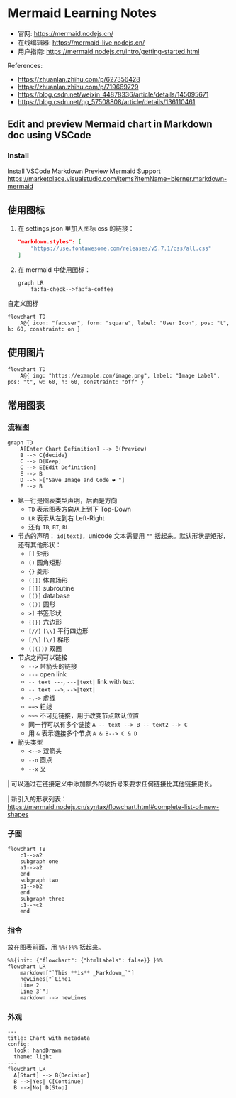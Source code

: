 # Mermaid Learning Notes

- 官网: <https://mermaid.nodejs.cn/>
- 在线编辑器: <https://mermaid-live.nodejs.cn/>
- 用户指南: <https://mermaid.nodejs.cn/intro/getting-started.html>

References:

- <https://zhuanlan.zhihu.com/p/627356428>
- <https://zhuanlan.zhihu.com/p/719669729>
- <https://blog.csdn.net/weixin_44878336/article/details/145095671>
- <https://blog.csdn.net/qq_57508808/article/details/136110461>

## Edit and preview Mermaid chart in Markdown doc using VSCode

### Install

Install VSCode Markdown Preview Mermaid Support
<https://marketplace.visualstudio.com/items?itemName=bierner.markdown-mermaid>

## 使用图标

1. 在 settings.json 里加入图标 css 的链接：

    ``` json
    "markdown.styles": [
        "https://use.fontawesome.com/releases/v5.7.1/css/all.css"
    ]
    ```

2. 在 mermaid 中使用图标：

    ```mermaid
    graph LR
        fa:fa-check-->fa:fa-coffee
    ```

自定义图标

``` mermaid
flowchart TD
    A@{ icon: "fa:user", form: "square", label: "User Icon", pos: "t", h: 60, constraint: on }
```

## 使用图片

``` mermaid
flowchart TD
    A@{ img: "https://example.com/image.png", label: "Image Label", pos: "t", w: 60, h: 60, constraint: "off" }
```

## 常用图表

### 流程图

``` mermaid
graph TD
    A[Enter Chart Definition] --> B(Preview)
    B --> C{decide}
    C --> D[Keep]
    C --> E[Edit Definition]
    E --> B
    D --> F["Save Image and Code ❤ "]
    F --> B
```

- 第一行是图表类型声明，后面是方向
  - `TD` 表示图表方向从上到下 Top-Down
  - `LR` 表示从左到右 Left-Right
  - 还有 `TB`, `BT`, `RL`
- 节点的声明： `id[text]`，unicode 文本需要用 `""` 括起来。默认形状是矩形，还有其他形状：
  - `[]` 矩形
  - `()` 圆角矩形
  - `{}` 菱形
  - `([])` 体育场形
  - `[[]]` subroutine
  - `[()]` database
  - `(())` 圆形
  - `>]` 书签形状
  - `{{}}` 六边形
  - `[//]` `[\\]` 平行四边形
  - `[/\]` `[\/]` 梯形
  - `((()))` 双圈
- 节点之间可以链接
  - `-->` 带箭头的链接
  - `---` open link
  - `-- text ---`, `---|text|` link with text
  - `-- text -->`, `-->|text|`
  - `-.->` 虚线
  - `==>` 粗线
  - `~~~` 不可见链接，用于改变节点默认位置
  - 同一行可以有多个链接 `A -- text --> B -- text2 --> C`
  - 用 `&` 表示链接多个节点 `A & B--> C & D`
- 箭头类型
  - `<-->` 双箭头
  - `--o` 圆点
  - `--x` 叉

| 可以通过在链接定义中添加额外的破折号来要求任何链接比其他链接更长。

| 新引入的形状列表：<https://mermaid.nodejs.cn/syntax/flowchart.html#complete-list-of-new-shapes>

### 子图

``` mermaid
flowchart TB
    c1-->a2
    subgraph one
    a1-->a2
    end
    subgraph two
    b1-->b2
    end
    subgraph three
    c1-->c2
    end
```

### 指令

放在图表前面，用 `%%{}%%` 括起来。

``` mermaid
%%{init: {"flowchart": {"htmlLabels": false}} }%%
flowchart LR
    markdown["`This **is** _Markdown_`"]
    newLines["`Line1
    Line 2
    Line 3`"]
    markdown --> newLines
```

### 外观

``` mermaid
---
title: Chart with metadata
config:
  look: handDrawn
  theme: light
---
flowchart LR
  A[Start] --> B{Decision}
  B -->|Yes| C[Continue]
  B -->|No| D[Stop]
```
